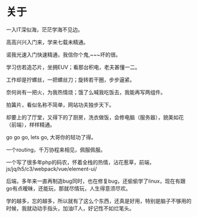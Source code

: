 # 关于



一入IT深似海，茫茫学海不见边。

高高兴兴入门来，学来七载未精通。

诺我光速入门快速精通，我信你个鬼,~~~坏的很。



学习仿若造芯片，坐拥EUV；看那台积电，老夫甚懂一二。

工作却是拧螺丝，一把螺丝刀；旋转若干圈，步步逼紧。

奈何尚有一把火，为我热情烧；饿了么喊我吃饭去，我能再写两组件。



拍簧片，看似名称不简单，网站功夫独步天下。

却要上的了厅堂，又得下的了厨房，洗衣做饭，会修电脑（服务器），貌美如花（前端），样样精通。



go go go, lets go, 大哥你的轻功了得。

一个routing，千万协程来相见，佩服佩服。



一个写了很多年php的码农，怀着全栈的热情，沾花惹草，前端，js/jq/h5/c3/webpack/vue/element-ui/

后端，多年来一直再制造bug同时，也在修复bug，还偷偷学了linux，现在有跟go有点暧昧，还能玩，那就尽情玩，人生得意须尽欢。



学的越多，忘的越多，所以就有了这么个东西，还真是好用，特别是脑子不够用的时候，我就动动手指头，加油IT人，好记性不如烂笔头。